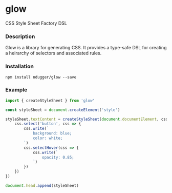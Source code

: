 # glow
CSS Style Sheet Factory DSL

### Description
Glow is a library for generating CSS. It provides a type-safe DSL for creating a heirarchy of selectors and associated rules.

### Installation
```
npm install ndugger/glow --save
```

### Example
```typescript
import { createStyleSheet } from 'glow'

const styleSheet = document.createElement('style')

styleSheet.textContent = createStyleSheet(document.documentElement, css => {
    css.select('button', css => {
        css.write(`
            background: blue;
            color: white;
        `)
        css.selectHover(css => {
            css.write(`
                opacity: 0.85;
            `)
        })
    })
})

document.head.append(styleSheet)
```
